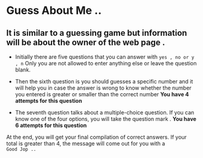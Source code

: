 # Guess About Me .. 

## It is similar to a guessing game but information will be about the owner of the web page .

* Initially there are five questions that you can answer with  `yes , no or y , n`
Only you are not allowed to enter anything else or leave the question blank.

* Then the sixth question is you should guesses a specific number and it will help you in case the answer is wrong to know whether the number you entered is greater or smaller than the correct number **You have 4 attempts for this question**

* The seventh question talks about a multiple-choice question. If you can know one of the four options, you will take the question mark .
**You have 6 attempts for this question**

At the end, you will get your final compilation of correct answers. If your total is greater than 4, the message will come out for you with a  
`Good Jop ..`   